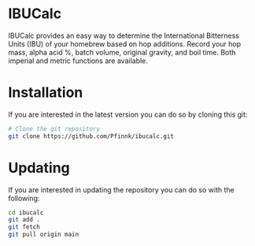# IBUCalc

IBUCalc provides an easy way to determine the International Bitterness Units (IBU) of your homebrew based on hop additions. Record your hop mass, alpha acid %, batch volume, original gravity, and boil time. Both imperial and metric functions are available.

# Installation

If you are interested in the latest version you can do so by cloning this git:
```bash
# Clone the git repository
git clone https://github.com/Pfinnk/ibucalc.git
```

# Updating

If you are interested in updating the repository you can do so with the following:
```bash
cd ibucalc
git add .
git fetch
git pull origin main
```
